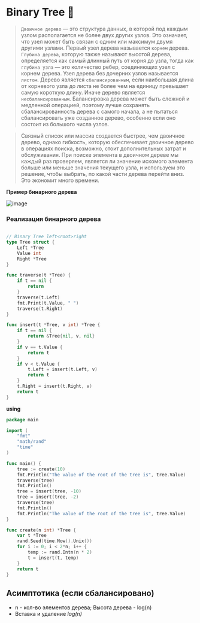 # Binary Tree 🌱

>`Двоичное дерево` — это структура данных, в которой под каждым узлом располагается
не более двух других узлов. Это означает, что узел может быть связан
с одним или максимум двумя другими узлами. Первый узел дерева называется
`корнем` дерева. `Глубина дерева`, которую также называют высотой дерева,
определяется как самый длинный путь от корня до узла, тогда как `глубина узла` — это
количество ребер, соединяющих узел с корнем дерева. Узел дерева без дочерних
узлов называется `листом`.
Дерево является `сбалансированным`, если наибольшая длина от корневого узла
до листа не более чем на единицу превышает самую короткую длину. Иначе дерево
является `несбалансированным`. Балансировка дерева может быть сложной и медленной
операцией, поэтому лучше сохранять сбалансированность дерева с самого
начала, а не пытаться сбалансировать уже созданное дерево, особенно если оно
состоит из большого числа узлов.

>Связный список или массив создается быстрее, чем двоичное дерево,
однако гибкость, которую обеспечивает двоичное дерево в операциях
поиска, возможно, стоит дополнительных затрат и обслуживания.
При поиске элемента в двоичном дереве мы каждый раз проверяем,
является ли значение искомого элемента больше или меньше значения
текущего узла, и используем это решение, чтобы выбрать, по какой
части дерева перейти вниз. Это экономит много времени.

**Пример бинарного дерева**

![image](https://github.com/MichaelOskin/AlgorithmsPatterns/assets/139218970/2038a326-edda-4130-ad48-5d99a1e00976)

### Реализация бинарного дерева

```go

// Binary Tree left<root>right
type Tree struct {
	Left *Tree
	Value int
	Right *Tree
}

func traverse(t *Tree) {
	if t == nil {
		return
	}
	traverse(t.Left)
	fmt.Print(t.Value, " ")
	traverse(t.Right)
}

func insert(t *Tree, v int) *Tree {
	if t == nil {
		return &Tree{nil, v, nil}
	}
	if v == t.Value {
		return t
	}
	if v < t.Value {
		t.Left = insert(t.Left, v)
		return t
	}
	t.Right = insert(t.Right, v)
	return t
}

```

**using**

```go
package main

import (
	"fmt"
	"math/rand"
	"time"
)

func main() {
	tree := create(10)
	fmt.Println("The value of the root of the tree is", tree.Value)
	traverse(tree)
	fmt.Println()
	tree = insert(tree, -10)
	tree = insert(tree, -2)
	traverse(tree)
	fmt.Println()
	fmt.Println("The value of the root of the tree is", tree.Value)
}

func create(n int) *Tree {
	var t *Tree
	rand.Seed(time.Now().Unix())
	for i := 0; i < 2*n; i++ {
		temp := rand.Intn(n * 2)
		t = insert(t, temp)
	}
	return t
}
```

## Асимптотика (если сбалансировано)
* n - кол-во элементов дерева; Высота дерева - log(n)
* Вставка и удаление *log(n)*
